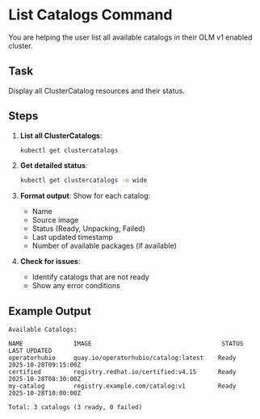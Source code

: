 # List Catalogs Command

You are helping the user list all available catalogs in their OLM v1 enabled cluster.

## Task

Display all ClusterCatalog resources and their status.

## Steps

1. **List all ClusterCatalogs**:
   ```bash
   kubectl get clustercatalogs
   ```

2. **Get detailed status**:
   ```bash
   kubectl get clustercatalogs -o wide
   ```

3. **Format output**:
   Show for each catalog:
   - Name
   - Source image
   - Status (Ready, Unpacking, Failed)
   - Last updated timestamp
   - Number of available packages (if available)

4. **Check for issues**:
   - Identify catalogs that are not ready
   - Show any error conditions

## Example Output

```
Available Catalogs:

NAME              IMAGE                                    STATUS   LAST UPDATED
operatorhubio     quay.io/operatorhubio/catalog:latest    Ready    2025-10-28T09:15:00Z
certified         registry.redhat.io/certified:v4.15      Ready    2025-10-28T08:30:00Z
my-catalog        registry.example.com/catalog:v1         Ready    2025-10-28T10:00:00Z

Total: 3 catalogs (3 ready, 0 failed)
```
